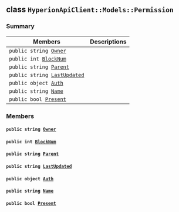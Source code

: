 ## class `HyperionApiClient::Models::Permission` 

### Summary

 Members                        | Descriptions                                
--------------------------------|---------------------------------------------
`public string `[`Owner`](#class_hyperion_api_client_1_1_models_1_1_permission_1a2bb39ac02455d05833c5f88b6ddc87ee) | 
`public int `[`BlockNum`](#class_hyperion_api_client_1_1_models_1_1_permission_1a5c75360929c5cb4353443f5c28de94dd) | 
`public string `[`Parent`](#class_hyperion_api_client_1_1_models_1_1_permission_1a08af004a8b78a8e9eab64e7f1fda042c) | 
`public string `[`LastUpdated`](#class_hyperion_api_client_1_1_models_1_1_permission_1ae75b5914612117353e9aa4fca9f8963a) | 
`public object `[`Auth`](#class_hyperion_api_client_1_1_models_1_1_permission_1a12e59beb775dc23d7902ea420be30eac) | 
`public string `[`Name`](#class_hyperion_api_client_1_1_models_1_1_permission_1a7ee9065718e6628dc7791b756fa6c0f9) | 
`public bool `[`Present`](#class_hyperion_api_client_1_1_models_1_1_permission_1afeac5e895704cc97dccbcc449be7e6e3) | 

### Members

#### `public string `[`Owner`](#class_hyperion_api_client_1_1_models_1_1_permission_1a2bb39ac02455d05833c5f88b6ddc87ee) 

#### `public int `[`BlockNum`](#class_hyperion_api_client_1_1_models_1_1_permission_1a5c75360929c5cb4353443f5c28de94dd) 

#### `public string `[`Parent`](#class_hyperion_api_client_1_1_models_1_1_permission_1a08af004a8b78a8e9eab64e7f1fda042c) 

#### `public string `[`LastUpdated`](#class_hyperion_api_client_1_1_models_1_1_permission_1ae75b5914612117353e9aa4fca9f8963a) 

#### `public object `[`Auth`](#class_hyperion_api_client_1_1_models_1_1_permission_1a12e59beb775dc23d7902ea420be30eac) 

#### `public string `[`Name`](#class_hyperion_api_client_1_1_models_1_1_permission_1a7ee9065718e6628dc7791b756fa6c0f9) 

#### `public bool `[`Present`](#class_hyperion_api_client_1_1_models_1_1_permission_1afeac5e895704cc97dccbcc449be7e6e3) 


